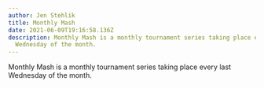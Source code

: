 ```yaml
---
author: Jen Stehlik
title: Monthly Mash
date: 2021-06-09T19:16:58.136Z
description: Monthly Mash is a monthly tournament series taking place every last
  Wednesday of the month.
---
```

Monthly Mash is a monthly tournament series taking place every last Wednesday of the month.